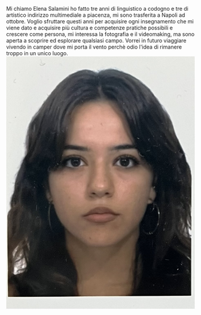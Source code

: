 Mi chiamo Elena Salamini ho fatto tre anni di linguistico a codogno e tre di artistico indirizzo multimediale a piacenza, mi sono trasferita  a Napoli ad ottobre. Voglio sfruttare questi anni per acquisire ogni insegnamento che mi viene dato e acquisire più cultura e competenze pratiche possibili e crescere come persona, mi interessa la fotografia e il videomaking, ma sono aperta a scoprire ed esplorare qualsiasi campo. Vorrei in futuro viaggiare vivendo in camper dove mi porta il vento perchè odio l'idea di rimanere troppo in un unico luogo. 
![il mio avatar](avatarES.jpg)